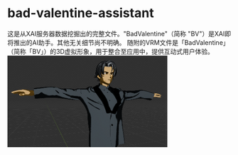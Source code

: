 # bad-valentine-assistant
这是从XAI服务器数据挖掘出的完整文件。"BadValentine"（简称 "BV"）是XAI即将推出的AI助手。其他无关细节尚不明确。
随附的VRM文件是「BadValentine」（简称「BV」）的3D虚拟形象，用于整合至应用中，提供互动式用户体验。
![Image Alt](https://github.com/xaileaks/bad-valentine-assistant/blob/9d61f5799e042d20b74385778f434fcfd7488689/thumb_image%20(1).png)
